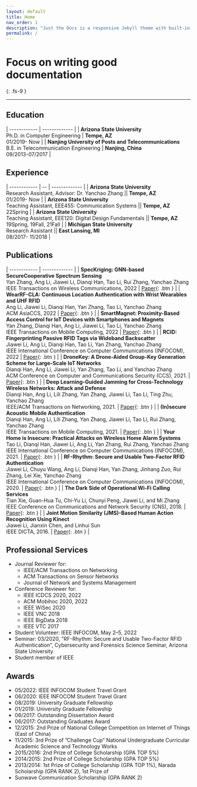 ```yaml
---
layout: default
title: Home
nav_order: 1
description: "Just the Docs is a responsive Jekyll theme with built-in search that is easily customizable and hosted on GitHub Pages."
permalink: /
---
```


# Focus on writing good documentation

{: .fs-9 }

---

## Education

<style>
td, th {
   border: none!important;
}
</style>
| ------------ | ------------- |
| **Arizona State University** <br /> Ph.D. in Computer Engineering | **Tempe, AZ** <br /> 01/2019- Now |
| **Nanjing University of Posts and Telecommunications** <br /> B.E. in Telecommunication Engineering | **Nanjing, China** <br /> 09/2013-07/2017 |

## Experience

| ------------ | -- | ------------- |
| **Arizona State University** <br /> Research Assistant, Advisor: Dr. Yanchao Zhang || **Tempe, AZ** <br /> 01/2019- Now |
| **Arizona State University** <br /> Teaching Assistant, EEE455: Communication Systems || **Tempe, AZ** <br /> 22Spring |
| **Arizona State University** <br /> Teaching Assistant, EEE120: Digital Design Fundamentals || **Tempe, AZ** <br /> 19Spring, 19Fall, 21Fall |
| **Michigan State University** <br /> Research Assistant || **East Lansing, MI** <br /> 08/2017- 11/2018 |

## Publications

<style>
td, th {
   border: none!important;
}
</style>
| ------------ | ------------- |
| **SpecKriging: GNN-based SecureCooperative Spectrum Sensing**<br /> Yan Zhang, Ang Li, Jiawei Li, Dianqi Han, Tao Li, Rui Zhang, Yanchao Zhang<br /> IEEE Transactions on Wireless Communications, 2022 | [Paper](http://example.com/){: .btn } |
| **WearRF-CLA: Continuous Location Authentication with Wrist Wearables and UHF RFID** <br /> Ang Li, Jiawei Li, Dianqi Han, Yan Zhang, Tao Li, Yanchao Zhang<br />  ACM AsiaCCS, 2022 | [Paper](http://example.com/){: .btn } |
| **SmartMagnet: Proximity-Based Access Control for IoT Devices with Smartphones and Magnets**<br /> Yan Zhang, Dianqi Han, Ang Li, Jiawei Li, Tao Li, Yanchao Zhang<br /> IEEE Transactions on Mobile Computing, 2022 | [Paper](http://example.com/){: .btn } |
| **RCID: Fingerprinting Passive RFID Tags via Wideband Backscatter**<br /> Jiawei Li, Ang Li, Dianqi Han, Tao Li, Yan Zhang, Yanchao Zhang<br /> IEEE International Conference on Computer Communications (INFOCOM), 2022 | [Paper](http://example.com/){: .btn } |
| **DroneKey: A Drone-Aided Group-Key Generation Scheme for Large-Scale IoT Networks**<br /> Dianqi Han, Ang Li, Jiawei Li, Yan Zhang, Tao Li, and Yanchao Zhang<br /> ACM Conference on Computer and Communications Security (CCS), 2021. | [Paper](http://example.com/){: .btn } |
| **Deep Learning-Guided Jamming for Cross-Technology Wireless Networks: Attack and Defense**<br /> Dianqi Han, Ang Li, Lili Zhang, Yan Zhang, Jiawei Li, Tao Li, Ting Zhu, Yanchao Zhang<br /> IEEE/ACM Transactions on Networking, 2021. | [Paper](http://example.com/){: .btn } |
| **(In)secure Acoustic Mobile Authentication**<br /> Dianqi Han, Ang Li, Lili Zhang, Yan Zhang, Jiawei Li, Tao Li, Rui Zhang, Yanchao Zhang<br /> IEEE Transactions on Mobile Computing, 2021. | [Paper](http://example.com/){: .btn } |
| **Your Home is Insecure: Practical Attacks on Wireless Home Alarm Systems**<br /> Tao Li, Dianqi Han, Jiawei Li, Ang Li, Yan Zhang, Rui Zhang, Yanchao Zhang<br /> IEEE International Conference on Computer Communications (INFOCOM), 2021. | [Paper](http://example.com/){: .btn } |
| **RF-Rhythm: Secure and Usable Two-Factor RFID Authentication**<br /> Jiawei Li, Chuyu Wang, Ang Li, Dianqi Han, Yan Zhang, Jinhang Zuo, Rui Zhang, Lei Xie, Yanchao Zhang<br /> IEEE International Conference on Computer Communications (INFOCOM), 2020. | [Paper](http://example.com/){: .btn } |
| **The Dark Side of Operational Wi-Fi Calling Services**<br /> Tian Xie, Guan-Hua Tu, Chi-Yu Li, Chunyi Peng, Jiawei Li, and Mi Zhang<br /> IEEE Conference on Communications and Network Security (CNS), 2018. | [Paper](http://example.com/){: .btn } |
| **Joint Motion Similarity (JMS)-Based Human Action Recognition Using Kinect**<br /> Jiawei Li, Jianxin Chen, and Linhui Sun<br /> IEEE DICTA, 2016. | [Paper](http://example.com/){: .btn } |

## Professional Services

- Journal Reviewer for:
  - IEEE/ACM Transactions on Networking
  - ACM Transactions on Sensor Networks
  - Journal of Network and Systems Management
- Conference Reviewer for:
  - IEEE ICDCS 2020, 2022
  - ACM Mobihoc 2020, 2022
  - IEEE WiSec 2020
  - IEEE VNC 2018
  - IEEE BigData 2018
  - IEEE VTC 2017
- Student Volunteer: IEEE INFOCOM, May 2–5, 2022
- Seminar: 03/2020, ”RF-Rhythm: Secure and Usable Two-Factor RFID Authentication”, Cybersecurity and Forensics Science Seminar, Arizona State University
- Student member of IEEE

## Awards

- 05/2022: IEEE INFOCOM Student Travel Grant
- 06/2020: IEEE INFOCOM Student Travel Grant
- 08/2019: University Graduate Fellowship
- 01/2019: University Graduate Fellowship
- 06/2017: Outstanding Dissertation Award
- 06/2017: Outstanding Graduates Award
- 12/2015: 2nd Prize of National College Competition on Internet of Things (East of China)
- 11/2015: 3rd Prize of ”Challenge Cup” National Undergraduate Curricular Academic Science and Technology Works
- 2015/2016: 2nd Prize of College Scholarship (GPA TOP 5%)
- 2014/2015: 2nd Prize of College Scholarship (GPA TOP 5%)
- 2013/2014: 1st Prize of College Scholarship (GPA TOP 1%), Narada Scholarship (GPA RANK 2), 1st Prize of
- Sunwave Communication Scholarship (GPA RANK 2)


<!-- <ul class="list-style-none">
{% for contributor in site.github.contributors %}
  <li class="d-inline-block mr-1">
     <a href="{{ contributor.html_url }}"><img src="{{ contributor.avatar_url }}" width="32" height="32" alt="{{ contributor.login }}"/></a>
  </li>
{% endfor %}
</ul> -->
